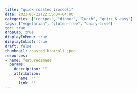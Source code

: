 ```yaml
---
title: "quick roasted broccoli"
date: 2023-06-22T22:55:04-04:00
categories: ["recipes", "dinner", "lunch", "quick & easy"]
tags: ["vegetarian", "gluten-free", "dairy-free"]
toc: true
dropCap: true
displayInMenu: true
displayInList: true
draft: false
thumbnail: roasted_broccoli.jpeg
resources:
- name: featuredImage
  params:
    description: ""
    attribution:
      name: ""
      link: ""
---
```


